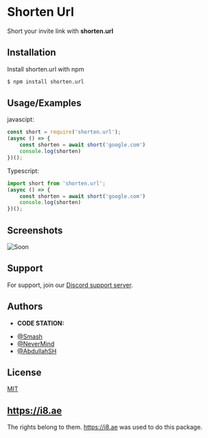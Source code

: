 
# Shorten Url

Short your invite link with **shorten.url**

## Installation 

Install shorten.url with npm

```bash 
$ npm install shorten.url
```
    
## Usage/Examples
javascipt:
```javascript
const short = require('shorten.url');
(async () => {
    const shorten = await short('google.com')
    console.log(shorten)
})();
```
Typescript: 
```typescript
import short from 'shorten.url';
(async () => {
    const shorten = await short('google.com')
    console.log(shorten)
})();
```

  
## Screenshots

![Soon](https://cdn.discordapp.com/attachments/848208998788104272/851504805464768562/unknown.png)

  
## Support

For support, join our [Discord support server](https://discord.gg/wZk8n4nuB5).

  
## Authors
+ **CODE STATION:**

- [@Smash](https://www.github.com/z7pz)
- [@NeverMind](https://www.github.com/z7pz)
- [@AbdullahSH](https://github.com/AbdullahSH2004)
  
## License
[MIT](https://choosealicense.com/licenses/mit/)

## https://i8.ae
The rights belong to them.
https://i8.ae was used to do this package.
